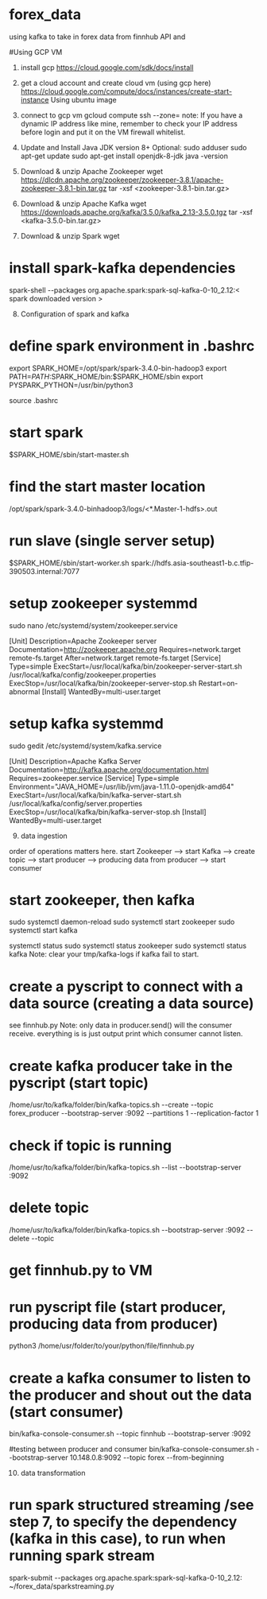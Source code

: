 # forex_data

using kafka to take in forex data from finnhub API and 


#Using GCP VM
1. install gcp
https://cloud.google.com/sdk/docs/install
2. get a cloud account and create cloud vm (using gcp here)
https://cloud.google.com/compute/docs/instances/create-start-instance
Using ubuntu image
3. connect to gcp vm
gcloud compute ssh <VM name> --zone= <Zone Name>
note: If you have a dynamic IP address like mine, remember to check your IP address before login and put it on the VM firewall whitelist.
4. Update and Install Java JDK version 8+
Optional: sudo adduser <newuser>
sudo apt-get update
sudo apt-get install openjdk-8-jdk
java -version
5. Download & unzip Apache Zookeeper
wget https://dlcdn.apache.org/zookeeper/zookeeper-3.8.1/apache-zookeeper-3.8.1-bin.tar.gz
tar -xsf <zookeeper-3.8.1-bin.tar.gz>
6. Download & unzip Apache Kafka
wget https://downloads.apache.org/kafka/3.5.0/kafka_2.13-3.5.0.tgz
tar -xsf <kafka-3.5.0-bin.tar.gz>

7. Download & unzip Spark
wget <spark download link>
# install spark-kafka dependencies
spark-shell --packages org.apache.spark:spark-sql-kafka-0-10_2.12:< spark downloaded version >

8. Configuration of spark and kafka
# define spark environment in .bashrc
export SPARK_HOME=/opt/spark/spark-3.4.0-bin-hadoop3
export PATH=$PATH:$SPARK_HOME/bin:$SPARK_HOME/sbin
export PYSPARK_PYTHON=/usr/bin/python3

source .bashrc 
# start spark
$SPARK_HOME/sbin/start-master.sh
# find the start master location
/opt/spark/spark-3.4.0-binhadoop3/logs/<*.Master-1-hdfs>.out
# run slave (single server setup)
$SPARK_HOME/sbin/start-worker.sh spark://hdfs.asia-southeast1-b.c.tfip-390503.internal:7077
# setup zookeeper systemmd
sudo nano /etc/systemd/system/zookeeper.service

[Unit]
Description=Apache Zookeeper server
Documentation=http://zookeeper.apache.org
Requires=network.target remote-fs.target
After=network.target remote-fs.target
[Service]
Type=simple
ExecStart=/usr/local/kafka/bin/zookeeper-server-start.sh
/usr/local/kafka/config/zookeeper.properties
ExecStop=/usr/local/kafka/bin/zookeeper-server-stop.sh
Restart=on-abnormal
[Install]
WantedBy=multi-user.target

# setup kafka systemmd
sudo gedit /etc/systemd/system/kafka.service

[Unit]
Description=Apache Kafka Server
Documentation=http://kafka.apache.org/documentation.html
Requires=zookeeper.service
[Service]
Type=simple
Environment="JAVA_HOME=/usr/lib/jvm/java-1.11.0-openjdk-amd64"
ExecStart=/usr/local/kafka/bin/kafka-server-start.sh
/usr/local/kafka/config/server.properties
ExecStop=/usr/local/kafka/bin/kafka-server-stop.sh
[Install]
WantedBy=multi-user.target

9. data ingestion

order of operations matters here. 
start Zookeeper --> start Kafka --> create topic --> start producer --> producing data from producer --> start consumer

# start zookeeper, then kafka
sudo systemctl daemon-reload
sudo systemctl start zookeeper
sudo systemctl start kafka

<optional>
systemctl status
sudo systemctl status zookeeper
sudo systemctl status kafka
Note: clear your tmp/kafka-logs if kafka fail to start.

# create a pyscript to connect with a data source (creating a data source)
see finnhub.py
Note: only data in producer.send() will the consumer receive. everything is is just output print which consumer cannot listen.

# create kafka producer take in the pyscript (start topic)
/home/usr/to/kafka/folder/bin/kafka-topics.sh --create --topic forex_producer --bootstrap-server <internal IP address>:9092 --partitions 1 --replication-factor 1

# check if topic is running
/home/usr/to/kafka/folder/bin/kafka-topics.sh --list --bootstrap-server <internal IP address>:9092
# delete topic
/home/usr/to/kafka/folder/bin/kafka-topics.sh --bootstrap-server <internal IP address>:9092 --delete --topic <topic name>

# get finnhub.py to VM

# run pyscript file (start producer, producing data from producer)
python3 /home/usr/folder/to/your/python/file/finnhub.py

# create a kafka consumer to listen to the producer and shout out the data (start consumer)
bin/kafka-console-consumer.sh --topic finnhub --bootstrap-server <internal IP address>:9092                           

#testing between producer and consumer <optional>
bin/kafka-console-consumer.sh --bootstrap-server 10.148.0.8:9092 --topic forex --from-beginning

10. data transformation
# run spark structured streaming /see step 7, to specify the dependency (kafka in this case), to run when running spark stream
spark-submit --packages org.apache.spark:spark-sql-kafka-0-10_2.12:<spark downloaded version> ~/forex_data/sparkstreaming.py
